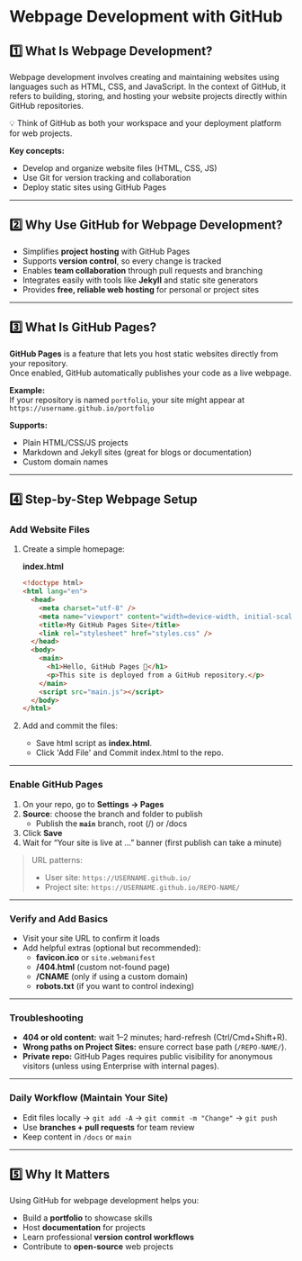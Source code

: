 Webpage Development with GitHub
==============================================================

## 1️⃣ What Is Webpage Development?

Webpage development involves creating and maintaining websites using languages such as HTML, CSS, and JavaScript. In the context of GitHub, it refers to building, storing, and hosting your website projects directly within GitHub repositories.

💡 Think of GitHub as both your workspace and your deployment platform for web projects.

**Key concepts:**
- Develop and organize website files (HTML, CSS, JS)
- Use Git for version tracking and collaboration
- Deploy static sites using GitHub Pages

---

## 2️⃣ Why Use GitHub for Webpage Development?

- Simplifies **project hosting** with GitHub Pages  
- Supports **version control**, so every change is tracked  
- Enables **team collaboration** through pull requests and branching  
- Integrates easily with tools like **Jekyll** and static site generators  
- Provides **free, reliable web hosting** for personal or project sites  

---

## 3️⃣ What Is GitHub Pages?

**GitHub Pages** is a feature that lets you host static websites directly from your repository.  
Once enabled, GitHub automatically publishes your code as a live webpage.

**Example:**  
If your repository is named `portfolio`, your site might appear at  
`https://username.github.io/portfolio`

**Supports:**
- Plain HTML/CSS/JS projects  
- Markdown and Jekyll sites (great for blogs or documentation)  
- Custom domain names  

---

## 4️⃣ Step-by-Step Webpage Setup
### Add Website Files

1. Create a simple homepage:

   **index.html**
   ```html
   <!doctype html>
   <html lang="en">
     <head>
       <meta charset="utf-8" />
       <meta name="viewport" content="width=device-width, initial-scale=1" />
       <title>My GitHub Pages Site</title>
       <link rel="stylesheet" href="styles.css" />
     </head>
     <body>
       <main>
         <h1>Hello, GitHub Pages 👋</h1>
         <p>This site is deployed from a GitHub repository.</p>
       </main>
       <script src="main.js"></script>
     </body>
   </html>
   ```

2. Add and commit the files:
	
	- Save html script as **index.html**.
	- Click 'Add File' and Commit index.html to the repo.

---
### Enable GitHub Pages

1. On your repo, go to **Settings → Pages**  
2. **Source**: choose the branch and folder to publish
   - Publish the **`main`** branch, root (/) or /docs
3. Click **Save**  
4. Wait for “Your site is live at …” banner (first publish can take a minute)

> URL patterns:  
> - User site: `https://USERNAME.github.io/`  
> - Project site: `https://USERNAME.github.io/REPO-NAME/`
---
### Verify and Add Basics
- Visit your site URL to confirm it loads
- Add helpful extras (optional but recommended):
  - **favicon.ico** or `site.webmanifest`
  - **/404.html** (custom not-found page)
  - **/CNAME** (only if using a custom domain)
  - **robots.txt** (if you want to control indexing)

---
### Troubleshooting
- **404 or old content:** wait 1–2 minutes; hard-refresh (Ctrl/Cmd+Shift+R).  
- **Wrong paths on Project Sites:** ensure correct base path (`/REPO-NAME/`).    
- **Private repo:** GitHub Pages requires public visibility for anonymous visitors (unless using Enterprise with internal pages).

---
### Daily Workflow (Maintain Your Site)
- Edit files locally → `git add -A` → `git commit -m "Change"` → `git push`  
- Use **branches + pull requests** for team review  
- Keep content in `/docs` or `main` 

---
## 5️⃣ Why It Matters

Using GitHub for webpage development helps you:
- Build a **portfolio** to showcase skills  
- Host **documentation** for projects  
- Learn professional **version control workflows**  
- Contribute to **open-source** web projects  

